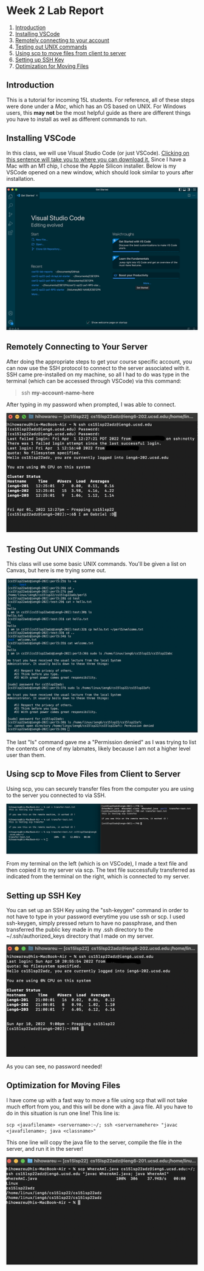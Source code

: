 # Week 2 Lab Report
1. [Introduction](#introduction)
2. [Installing VSCode](#installing-vscode)
3. [Remotely connecting to your account](#remotely-connecting-to-your-account)
4. [Testing out UNIX commands](#testing-out-unix-commands)
5. [Using scp to move files from client to server](#using-scp-to-move-files-from-client-to-server)
6. [Setting up SSH Key](#setting-up-ssh-key)
7. [Optimization for Moving Files](#optimization-for-moving-files)


## **Introduction**
This is a tutorial for incoming 15L students. For reference, all of these steps were done under a *Mac*, which has an OS based on UNIX. For Windows users, this **may not** be the most helpful guide as there are different things you have to install as well as different commands to run.

## **Installing VSCode**
In this class, we will use Visual Studio Code (or just VSCode). [Clicking on this sentence will take you to where you can download it.](https://code.visualstudio.com/#alt-downloads) Since I have a Mac with an M1 chip, I chose the Apple Silicon installer. Below is my VSCode opened on a new window, which should look similar to yours after installation.

![image](images/vscode.png)

## **Remotely Connecting to Your Server**
After doing the appropriate steps to get your course specific account, you can now use the SSH protocol to connect to the server associated with it. SSH came pre-installed on my machine, so all I had to do was type in the terminal (which can be accessed through VSCode) via this command: 
> ssh **my-account-name-here**

After typing in my password when prompted, I was able to connect.

![I used my terminal application on my Mac instead of VSCode](images/sshconnect.png)


## **Testing Out UNIX Commands**
This class will use some basic UNIX commands. You'll be given a list on Canvas, but here is me trying some out. 

![image](images/commandsran.png)

The last "ls" command gave me a "Permission denied" as I was trying to list the contents of one of my labmates, likely because I am not a higher level user than them.

## **Using scp to Move Files from Client to Server**
Using scp, you can securely transfer files from the computer you are using to the server you connected to via SSH. 

![image](images/scprunning.png)

From my terminal on the left (which is on VSCode), I made a text file and then copied it to my server via scp. The text file successfully transferred as indicated from the terminal on the right, which is connected to my server.

## **Setting up SSH Key**
You can set up an SSH Key using the "ssh-keygen" command in order to not have to type in your password everytime you use ssh or scp. I used ssh-keygen, simply pressed return to have no passphrase, and then transferred the public key made in my .ssh directory to the ~/.ssh/authorized_keys directory that I made on my server.

![image](images/keygen.png)

As you can see, no password needed!

## **Optimization for Moving Files**

I have come up with a fast way to move a file using scp that will not take much effort from you, and this will be done with a .java file. All you have to do in this situation is run one line!
This line is:
``` 
scp <javafilename> <servername>:~/; ssh <servernamehere> "javac <javafilename>; java <classname>"
```
This one line will copy the java file to the server, compile the file in the server, and run it in the server!

![image](images/sshoptimize.png)
